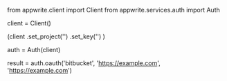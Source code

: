 from appwrite.client import Client
from appwrite.services.auth import Auth

client = Client()

(client
  .set_project('')
  .set_key('')
)

auth = Auth(client)

result = auth.oauth('bitbucket', 'https://example.com', 'https://example.com')
